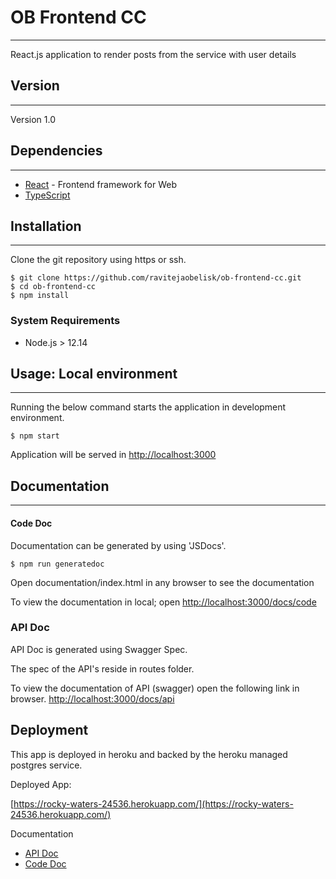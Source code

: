 # OB Frontend CC

---

React.js application to render posts from the service with user details

## Version

---

Version 1.0

## Dependencies

---

- [React](https://reactjs.org/) - Frontend framework for Web
- [TypeScript](https://www.typescriptlang.org/)

## Installation

---

Clone the git repository using https or ssh.

```
$ git clone https://github.com/ravitejaobelisk/ob-frontend-cc.git
$ cd ob-frontend-cc
$ npm install
```

### System Requirements

- Node.js > 12.14

## Usage: Local environment

---

Running the below command starts the application in development environment.

```
$ npm start
```

Application will be served in [http://localhost:3000](http://localhost:3000)

## Documentation

---

#### Code Doc

Documentation can be generated by using 'JSDocs'.

```
$ npm run generatedoc
```

Open documentation/index.html in any browser to see the documentation

To view the documentation in local; open
[http://localhost:3000/docs/code](http://localhost:3000/docs/code)

### API Doc

API Doc is generated using Swagger Spec.

The spec of the API's reside in routes folder.

To view the documentation of API (swagger) open the following link in browser.
[http://localhost:3000/docs/api](http://localhost:3000/docs/api)

## Deployment

This app is deployed in heroku and backed by the heroku managed postgres service.

Deployed App:

[https://rocky-waters-24536.herokuapp.com/](https://rocky-waters-24536.herokuapp.com/)

Documentation

- [API Doc](https://rocky-waters-24536.herokuapp.com/docs/api)
- [Code Doc](https://rocky-waters-24536.herokuapp.com/docs/api)
